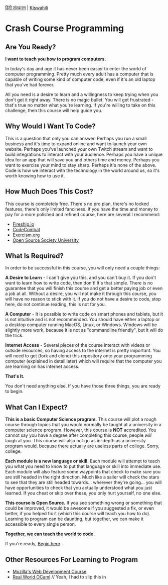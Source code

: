 [हिंदी संस्करण](README.hi.md) | [Kiswahili](README.sw.md)

# Crash Course Programming

## Are You Ready?

**I want to teach you how to program computers.**

In today's day and age it has never been easier to enter the world of computer programming. Pretty much every adult has a computer that is capable of writing some kind of computer code, even if it's an old laptop that you've had forever.

All you need is a desire to learn and a willingness to keep trying when you don't get it right away. There is no magic bullet. You will get frustrated - that's true no matter what you're learning. If you're willing to take on this challenge, then this course will help guide you.

## Why Would I Want To Code?

This is a question that only you can answer. Perhaps you run a small business and it's time to expand online and want to launch your own website. Perhaps you've launched your own Twitch stream and want to build integrations to interact with your audience. Perhaps you have a unique idea for an app that will save you and others time and money. Perhaps you want to exercise your mind to stay sharp. Perhaps it's none of the above. Code is how we interact with the technology in the world around us, so it's worth knowing how to use it.

## How Much Does This Cost?

This course is completely free. There's no pro plan, there's no locked features, there's only limited fanciness. If you have the time and money to pay for a more polished and refined course, here are several I recommend:
- [Fireship.io](https://fireship.io/)
- [CodeCombat](https://codecombat.com/)
- [Exercism.org](https://exercism.org/)
- [Open Source Society University](https://github.com/ossu/computer-science)

## What Is Required?

In order to be successful in this course, you will only need a couple things:

**A Desire to Learn** - I can't give you this, and you can't buy it. If you don't want to learn how to write code, then don't! It's that simple. There is no guarantee that you will finish this course and get a better paying job or even a job at all. Without a desire, you will not make it through this course, you will have no reason to stick with it. If you do not have a desire to code, stop here, do not continue reading, this is not for you.

**A Computer** - It is possible to write code on smart phones and tablets, but it is not intuitive and is not recommended. You should have either a laptop or a desktop computer running MacOS, Linux, or Windows. Windows will be slightly more work, because it is not as "commandline friendly", but it will do the trick.

**Internet Access** - Several pieces of the course interact with videos or outside resources, so having access to the internet is pretty important. You will need to get (fork and clone) this repository onto your programming computer (explained in detail later) which will require that the computer you are learning on has internet access.

**That's It.**

You don't need anything else. If you have those three things, you are ready to begin.

## What Can I Expect?

**This is a basic Computer Science program.** This course will plot a rough course through topics that you would normally be taught at a university in a computer science program. However, this course is **NOT** accredited. You cannot say you have a degree after completing this course, people _will_ laugh at you. This course will also not go as in-depth as a university program would, because there actually are useless parts of college. Sorry, college.

**Each module is a new language or skill.** Each module will attempt to teach you what you need to know to put that language or skill into immediate use. Each module will also feature some waypoints that check to make sure you are still headed in the right direction. Much like a sailer will check the stars to see that they are still headed towards... wherever they're going... you will have opportunities to check that you actually understood what you just learned. If you cheat or skip over these, you only hurt yourself, no one else.

**This course is Open Source.** If you see something wrong or something that could be improved, it would be awesome if you suggested a fix, or even better, if you helped fix it (which this course will teach you how to do). Learning to program can be daunting, but together, we can make it accessible to every single person.

**Together, we can teach the world to code.**

If you're ready, [Begin here](GETTING_STARTED.md).

## Other Resources For Learning to Program
- [Mozilla's Web Development Course](https://developer.mozilla.org/en-US/docs/Learn/HTML)
- [Real World OCaml](https://dev.realworldocaml.org/toc.html) // Yeah, I had to slip this in
